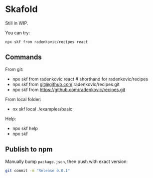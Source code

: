 # Skafold

Still in WIP.

You can try:

`npx skf from radenkovic/recipes react`


## Commands


From git:
- npx skf from radenkovic react # shorthand for radenkovic/recipes
- npx skf from git@github.com:radenkovic/recipes.git
- npx skf from https://github.com/radenkovic/recipes.git

From local folder:
- nx skf local ./examples/basic

Help:
- npx skf help
- npx skf

## Publish to npm

Manually bump `package.json`, then push with exact version:

```bash
git commit -m "Release 0.0.1"
```